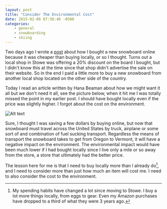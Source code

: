 ```yaml
---
layout: post
title: "Consider The Environmental Cost"
date: 2015-02-06 07:56:46 -0500
categories: 
    - general
    - snowboarding
    - skiing
---
```

Two days ago I wrote a [post][1] about how I bought a new snowboard online because it was cheaper than buying locally, or so I thought. Turns out a local shop in Stowe was offering a 20% discount on the board I bought, but I didn't know this at the time since that shop didn't advertise the sale on their website. So in the end I paid a little more to buy a new snowboard from another local shop located on the other side of the country. 

Today I read an article written by Hana Beaman about how we might want it all but we don't need it all, see the picture below, when it hit me I was totally missed the point in my earlier post. I should have bought locally even if the price was slightly higher. I forgot about the cost on the environment.

![Alt text](https://pbs.twimg.com/media/B8uV-gMCcAAYfXp.jpg)

Sure, I thought I was saving a few dollars by buying online, but now that snowboard must travel across the United States by truck, airplane or some sort of and combination of fuel sucking transport. Regardless the means of transport the snowboard takes to get from Oregon to Vermont, it will have a negative impact on the environment. The environmental impact would have been much lower if I had bought locally since I live only a mile or so away from the store, a store that ultimately had the better price. 

The lesson here for me is that I need to buy locally more than I already do[^1], and I need to consider more than just how much an item will cost me. I need to also consider the cost to the environment. 

[^1]: My spending habits have changed a lot since moving to Stowe. I buy a lot more things locally, from eggs to gear. Even my Amazon purchases have dropped to a third of what they were 3 years ago.

[1]: http://www.thecave.com/2015/02/04/hey-local-retail-stores-update-your-website/
